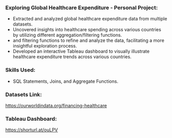 ### Exploring Global Healthcare Expenditure - Personal Project:
- Extracted and analyzed global healthcare expenditure data from multiple datasets.
- Uncovered insights into healthcare spending across various countries by utilizing different aggregation/filtering functions.
- and filtering functions to refine and analyze the data, facilitating a more insightful exploration process.
- Developed an interactive Tableau dashboard to visually illustrate healthcare expenditure trends across various countries.

### Skills Used:
- SQL Statements, Joins, and Aggregate Functions.

### Datasets Link:
https://ourworldindata.org/financing-healthcare

### Tableau Dashboard:
https://shorturl.at/ouLPV

